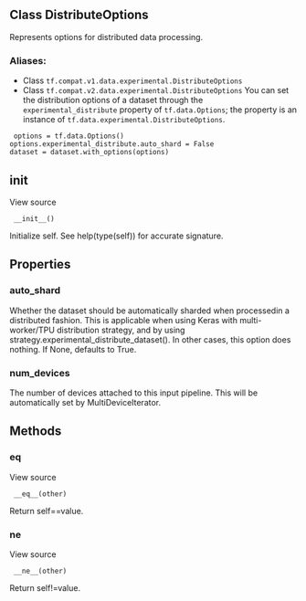 ## Class DistributeOptions
Represents options for distributed data processing.
### Aliases:
- Class `tf.compat.v1.data.experimental.DistributeOptions`
- Class `tf.compat.v2.data.experimental.DistributeOptions`
You can set the distribution options of a dataset through the `experimental_distribute` property of `tf.data.Options`; the property is an instance of `tf.data.experimental.DistributeOptions`.

```
 options = tf.data.Options()
options.experimental_distribute.auto_shard = False
dataset = dataset.with_options(options)
```
## __init__
View source

```
 __init__()
```
Initialize self. See help(type(self)) for accurate signature.
## Properties
### auto_shard
Whether the dataset should be automatically sharded when processedin a distributed fashion. This is applicable when using Keras with multi-worker/TPU distribution strategy, and by using strategy.experimental_distribute_dataset(). In other cases, this option does nothing. If None, defaults to True.
### num_devices
The number of devices attached to this input pipeline. This will be automatically set by MultiDeviceIterator.
## Methods
### __eq__
View source

```
 __eq__(other)
```
Return self==value.
### __ne__
View source

```
 __ne__(other)
```
Return self!=value.
